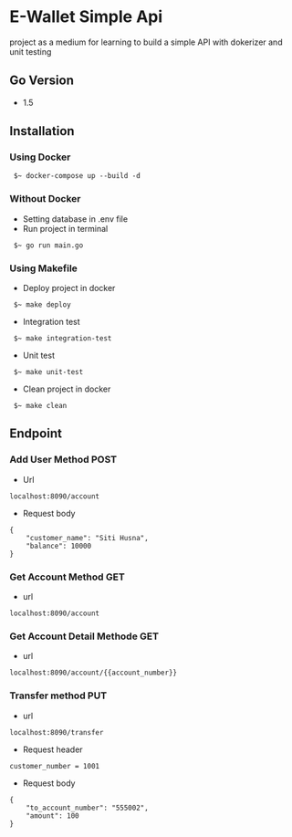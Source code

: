# E-Wallet Simple Api
project as a medium for learning to build a simple API with dokerizer and unit testing

## Go Version
- 1.5
## Installation
### Using Docker
```docker
 $~ docker-compose up --build -d
```
### Without Docker
- Setting database in .env file
- Run project in terminal
```run
 $~ go run main.go
```
### Using Makefile
- Deploy project in docker
```run
 $~ make deploy
```
- Integration test
```run
 $~ make integration-test
```
- Unit test
```run
 $~ make unit-test
```
- Clean project in docker
```run
 $~ make clean
```
## Endpoint
### Add User Method POST
- Url
```endpoint
localhost:8090/account
```
- Request body
```
{
    "customer_name": "Siti Husna",
    "balance": 10000
}
```
### Get Account Method GET
- url
```endpoit
localhost:8090/account
```
### Get Account Detail Methode GET
- url
```endpoint
localhost:8090/account/{{account_number}}
```
### Transfer method PUT
- url
```endpoint
localhost:8090/transfer
```
- Request header
```header
customer_number = 1001
```
- Request body
```body
{
    "to_account_number": "555002",
    "amount": 100
}
```
